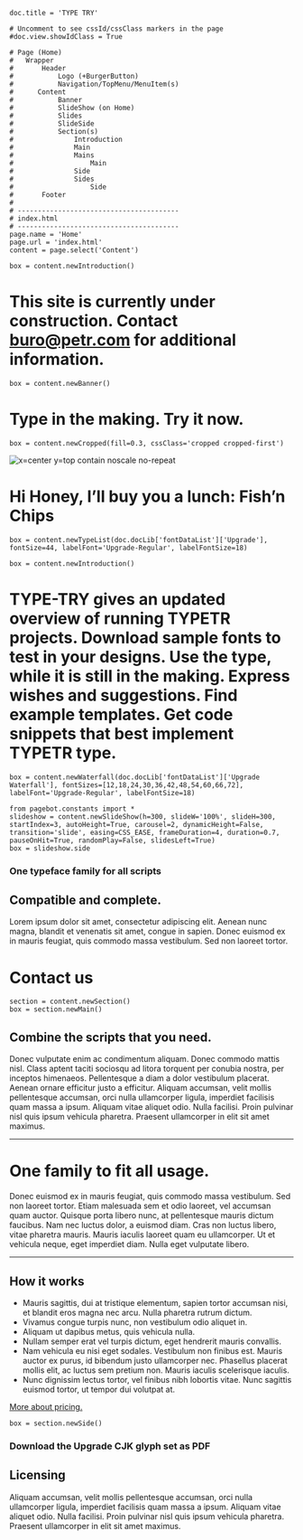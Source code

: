~~~
doc.title = 'TYPE TRY'

# Uncomment to see cssId/cssClass markers in the page
#doc.view.showIdClass = True

# Page (Home)
#	Wrapper
#		Header 
#			Logo (+BurgerButton)
#			Navigation/TopMenu/MenuItem(s)
#      Content
#  			Banner
#  			SlideShow (on Home)
#      		Slides
#      		SlideSide
#			Section(s)
#				Introduction
#				Main
#				Mains
#					Main
#				Side
#				Sides
#					Side
#		Footer
#
# ----------------------------------------
# index.html
# ----------------------------------------
page.name = 'Home'
page.url = 'index.html'
content = page.select('Content')

box = content.newIntroduction()
~~~
# This site is currently under construction. Contact [buro@petr.com](mailto:buro@petr.com) for additional information.

~~~
box = content.newBanner()
~~~
# Type in the making. Try it now.

~~~
box = content.newCropped(fill=0.3, cssClass='cropped cropped-first')
~~~
![x=center y=top contain noscale no-repeat](images/IMG_4539.JPG)

# Hi Honey, I’ll buy you a lunch: Fish’n Chips
~~~
box = content.newTypeList(doc.docLib['fontDataList']['Upgrade'], fontSize=44, labelFont='Upgrade-Regular', labelFontSize=18)

box = content.newIntroduction()
~~~

# <span class="case">TYPE-TRY</span> gives an updated overview of running TYPETR projects. Download sample fonts to test in your designs. Use the type, while it is still in the making. Express wishes and suggestions. Find example templates. Get code snippets that best implement TYPETR type. 

~~~ 
box = content.newWaterfall(doc.docLib['fontDataList']['Upgrade Waterfall'], fontSizes=[12,18,24,30,36,42,48,54,60,66,72], labelFont='Upgrade-Regular', labelFontSize=18)

from pagebot.constants import *
slideshow = content.newSlideShow(h=300, slideW='100%', slideH=300, startIndex=3, autoHeight=True, carousel=2, dynamicHeight=False, transition='slide', easing=CSS_EASE, frameDuration=4, duration=0.7, pauseOnHit=True, randomPlay=False, slidesLeft=True)
box = slideshow.side

~~~
### One typeface family for all scripts

## Compatible and complete.

Lorem ipsum dolor sit amet, consectetur adipiscing elit. Aenean nunc magna, blandit et venenatis sit amet, congue in sapien. Donec euismod ex in mauris feugiat, quis commodo massa vestibulum. Sed non laoreet tortor.  

# Contact us

~~~
section = content.newSection()
box = section.newMain()
~~~
## Combine the scripts that you need.

Donec vulputate enim ac condimentum aliquam. Donec commodo mattis nisl. Class aptent taciti sociosqu ad litora torquent per conubia nostra, per inceptos himenaeos. Pellentesque a diam a dolor vestibulum placerat. Aenean ornare efficitur justo a efficitur. Aliquam accumsan, velit mollis pellentesque accumsan, orci nulla ullamcorper ligula, imperdiet facilisis quam massa a ipsum. Aliquam vitae aliquet odio. Nulla facilisi. Proin pulvinar nisl quis ipsum vehicula pharetra. Praesent ullamcorper in elit sit amet maximus. 

---
# One family to fit all usage.

Donec euismod ex in mauris feugiat, quis commodo massa vestibulum. Sed non laoreet tortor. Etiam malesuada sem et odio laoreet, vel accumsan quam auctor. Quisque porta libero nunc, at pellentesque mauris dictum faucibus. Nam nec luctus dolor, a euismod diam. Cras non luctus libero, vitae pharetra mauris. Mauris iaculis laoreet quam eu ullamcorper. Ut et vehicula neque, eget imperdiet diam. Nulla eget vulputate libero. 

---
## How it works

* Mauris sagittis, dui at tristique elementum, sapien tortor accumsan nisi, et blandit eros magna nec arcu. Nulla pharetra rutrum dictum. 
* Vivamus congue turpis nunc, non vestibulum odio aliquet in. 
* Aliquam ut dapibus metus, quis vehicula nulla. 
* Nullam semper erat vel turpis dictum, eget hendrerit mauris convallis.
* Nam vehicula eu nisi eget sodales. Vestibulum non finibus est. Mauris auctor ex purus, id bibendum justo ullamcorper nec. Phasellus placerat mollis elit, ac luctus sem pretium non. Mauris iaculis scelerisque iaculis.  
* Nunc dignissim lectus tortor, vel finibus nibh lobortis vitae. Nunc sagittis euismod tortor, ut tempor dui volutpat at.

[More about pricing.](pricing.html)

~~~
box = section.newSide()
~~~
### Download the Upgrade CJK glyph set as PDF

## Licensing

Aliquam accumsan, velit mollis pellentesque accumsan, orci nulla ullamcorper ligula, imperdiet facilisis quam massa a ipsum. Aliquam vitae aliquet odio. Nulla facilisi. Proin pulvinar nisl quis ipsum vehicula pharetra. Praesent ullamcorper in elit sit amet maximus. 

